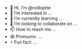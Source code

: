 - 👋 Hi, I’m @roldophe
- 👀 I’m interested in ...
- 🌱 I’m currently learning ...
- 💞️ I’m looking to collaborate on ...
- 📫 How to reach me ...
- 😄 Pronouns: ...
- ⚡ Fun fact: ...

<!---
roldophe/roldophe is a ✨ special ✨ repository because its `README.md` (this file) appears on your GitHub profile.
You can click the Preview link to take a look at your changes.
--->

